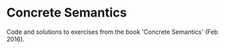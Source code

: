 # Concrete Semantics

Code and solutions to exercises from the book 'Concrete Semantics' (Feb 2016).
